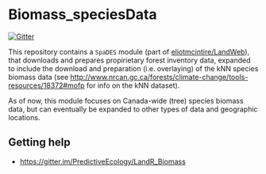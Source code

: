 # Biomass_speciesData

[![Gitter](https://badges.gitter.im/PredictiveEcology/LandR_Biomass.svg)](https://gitter.im/PredictiveEcology/LandR_Biomass?utm_source=badge&utm_medium=badge&utm_campaign=pr-badge)

This repository contains a `SpaDES` module (part of [eliotmcintire/LandWeb](https://github.com/PredictiveEcology/LandWeb)), that downloads and prepares propirietary forest inventory data, expanded to include the download and preparation (i.e. overlaying) of the kNN species biomass data (see http://www.nrcan.gc.ca/forests/climate-change/tools-resources/18372#mofp for info on the kNN dataset).

As of now, this module focuses on Canada-wide (tree) species biomass data, but can eventually be expanded to other types of data and geographic locations.

## Getting help

- https://gitter.im/PredictiveEcology/LandR_Biomass
